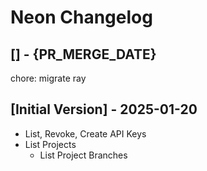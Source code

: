 # Neon Changelog

## [] - {PR_MERGE_DATE}

chore: migrate ray

## [Initial Version] - 2025-01-20

- List, Revoke, Create API Keys
- List Projects
    - List Project Branches
